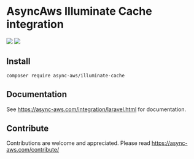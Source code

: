 # AsyncAws Illuminate Cache integration

![](https://github.com/async-aws/illuminate-cache/workflows/Tests/badge.svg?branch=master)
![](https://github.com/async-aws/illuminate-cache/workflows/BC%20Check/badge.svg?branch=master)

## Install

```cli
composer require async-aws/illuminate-cache
```

## Documentation

See https://async-aws.com/integration/laravel.html for documentation.

## Contribute

Contributions are welcome and appreciated. Please read https://async-aws.com/contribute/

